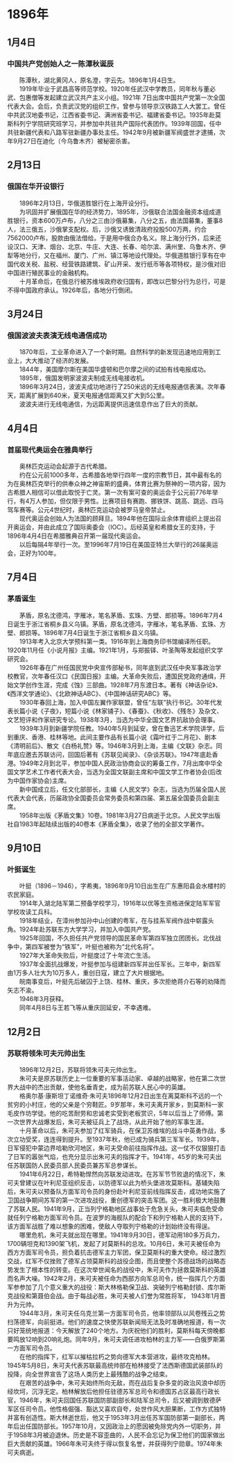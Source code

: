 # 1896年
## 1月4日
### 中国共产党创始人之一陈潭秋诞辰
　　陈潭秋，湖北黄冈人，原名澄，字云先。1896年1月4日生。<br>　　1919年毕业于武昌高等师范学校。1920年任武汉中学教员，同年秋与董必武、包惠僧等发起建立武汉共产主义小组。1921年 7日出席中国共产党第一次全国代表大会。会后，负责武汉党的组织工作，曾参与领导京汉铁路工人大罢工。曾任中共武汉地委书记，江西省委书记、满洲省委书记、福建省委书记。1935年赴莫斯科列宁学院研究班学习，并参加中共驻共产国际代表团作。1939年回国，任中共驻新疆代表和八路军驻新疆办事处主任。1942年9月被新疆军阀盛世才逮捕，次年9月27日在迪化（今乌鲁木齐）被秘密杀害。
## 2月13日
### 俄国在华开设银行
　　1896年2月13日，华俄道胜银行在上海开设分行。<br>　　为巩固并扩展俄国在华的经济势力，1895年，沙俄联合法国金融资本组成道胜银行，资本600万卢布，八分之三由沙俄募集，八分之五，由法国募集，董事8人，法三俄五，沙俄掌支配权。后，沙俄又诱致清政府投股500万两，约合7562000卢布，股款由俄法借给。于是用中俄合办名义。除上海分行外，后来还设汉口、天津、烟台、北京、牛庄、大连、长春、哈尔滨、满州里、乌鲁木齐、伊犁等地分行，又在福州、厦门、广州、镇江等地设代理处。华俄道胜银行享有在中国代收关税、盐税、经营铁路建筑、矿山开采、发行纸币等各项特权，是沙俄对旧中国进行殖民事业的金融机构。<br>　　十月革命后，在俄总行被苏维埃政府收归国有，即改以巴黎分行为总行，可是不得中国政府承认。1926年后，各地分行倒闭。
## 3月24日
### 俄国波波夫表演无线电通信成功
　　1870年后，工业革命进入了一个新时期。自然科学的新发现迅速地应用到工业上，大大推动了经济的发展。<br>　　1844年，美国摩尔斯在美国华盛顿和巴尔摩之间的试拍有线电报成功。<br>　　1895年，俄国发明家波波夫制成无线电接收机。<br>　　1896年3月24日，波波夫成功地进行了250米远的无线电报通信表演。次年春天，距离扩展到640米，夏天电报通信距离又扩大到5公里。<br>　　波波夫进行无线电通信，为远距离提供迅速信息作出了巨大的贡献。
## 4月4日
### 首届现代奥运会在雅典举行
　　奥林匹克运动会起源于古代希腊。<br>　　约在公元前1000多年，古希腊各地举行四年一度的宗教节日，其中最有名的为在奥林匹克举行的供奉众神之神宙斯的盛典，体育比赛为祭神的一项内容，因为古希腊人相信可以借此取悦于亡灵。第一次有案可查的奥运会于公元前776年举行，有4万人参加，但仅限于男性。比赛项目有赛跑、挪铁饼、跳高、跳远、四马驾车赛等。公元4世纪时，奥林匹克运动会被罗马皇帝禁止。<br>　　现代奥运会创始人为法国的顾拜旦。1894年他在国际业余体育组织上提出召开奥运会，并由此成立了国际奥委会（IOC）。后经英皇和希腊女王的支持，于1896年4月4日在希腊雅典召开第一届现代奥运会。<br>　　以后每隔4年举行一次。至1996年7月19日在美国亚特兰大举行的26届奥运会，正好为100年。
## 7月4日
### 茅盾诞生
　　茅盾，原名沈德鸿，字雁冰，笔名茅盾、玄珠、方壁、郎损等。1896年7月4日诞生于浙江省桐乡县义乌镇。茅盾，原名沈德鸿，字雁冰，笔名茅盾、玄珠、方壁、郎损等。1896年7月4日诞生于浙江省桐乡县义乌镇。<br>　　1913年考入北京大学预科第一类。1916年到上海商务印书馆编译所任职。1920年11月任《小说月报》主编。1921年1月，与郑振铎、叶圣陶等发起组织文学研究会。<br>　　1926年春在广州任国民党中央宣传部秘书，同年底到武汉任中央军事政治学校教官，次年春任汉口《民国日报》主编。大革命失败后，遭国民党政府通缉，开始文学创作生涯，完成《蚀》三部曲。1928年7月东渡日本。著有《神话杂论》、《西洋文学通论》、《北欧神话ABC》、《中国神话研究ABC》等。<br>　　1930年春回上海，加入中国左翼作家联盟，曾任“左联”执行书记。30年代发表长篇小说《子夜》，短篇小说《林家铺子》、《春蚕》、《秋收》、《残冬》及杂文、文艺短评和作家研究专论。1938年3月，当选为中华全国文艺界抗敌协会理事。<br>　　1939年3月到新疆学院任教。1940年5月到延安，曾在鲁迅艺术学院讲学，后到重庆、香港、桂林等地。此间主要作品有长篇小说《霜叶红于二月花》、剧本《清明前后》、散文《白杨礼赞》等。1946年3月到上海，主编《文联》杂志。同年底应邀去苏联访问，回国后著有《苏联见闻录》、《杂谈苏联》。1947年底赴香港。1949年2月到北平，参加中国人民政治协商会议的筹备工作，7月出席中华全国文学艺术工作者代表大会，当选为全国文联副主席和中国文学工作者协会(后改为中国作家协会)主席。<br>　　新中国成立后，任文化部部长，主编《人民文学》杂志，当选为历届全国人民代表大会代表，历届政协全国委员会常务委员和第四届、第五届全国委员会副主席。<br>　　1958年出版《茅盾文集》10卷。1981年3月27日病逝于北京。人民文学出版社自1983年起陆续出版的40卷本《茅盾全集》，收录了他的全部文学著作。
## 9月10日
### 叶挺诞生
　　叶挺（1896－1946），字希夷，1896年9月10日出生在广东惠阳县会水楼村的农民家庭。<br>　　1914年入湖北陆军第二预备学校学习，1916年以优等生资格进保定陆军军官学校攻读工兵科。<br>　　1918年结业，在漳州参加孙中山创建的粤军，在与挂系军阀作战中崭露头角。1924年赴苏联东方大学学习，并加入中国共产党。<br>　　1925年回国，不久担任共产党领导的国民革命军第四军独立团团长。北伐战争中，第四军被誉为“铁军”，叶挺也被称为“北代名将”。<br>　　1927年大革命失败后，叶挺度过了十年流亡生活。<br>　　1937年全面抗战爆发，叶挺参加与组建新四军并出任军长。三年中，新四军由1万多人壮大为10万多人，重创日寇，建立了大片根据地。<br>　　皖南事变后，叶挺先后破囚于上饶、桂林、重庆，多次拒绝蒋介石等的劝降而矢志不渝。<br>　　1946年3月获释。<br>　　同年4月8日与王若飞等从重庆回延安，不幸遇难。
## 12月2日
### 苏联将领朱可夫元帅出生
　　1896年12月2日，苏联将领朱可夫元帅出生。<br>　　朱可夫是原苏联历史上一位重要的军事活动家、卓越的战略家，他在第二次世界大战中的杰出贡献，使他名垂青史，成为前苏联人民心中的英雄。<br>　　格奥尔基·康斯坦丁诺维奇·朱可夫1896年12月2日出生在离莫斯科不远的一个贫穷的小村庄，他的父亲是个穷鞋匠。9岁那年，朱可夫离开家乡，到莫斯科一家毛皮作坊学徒。他的吃苦耐劳和忠诚老实受到老板赏识，5年以后当上了师傅。第一次世界大战爆发后，朱可夫被征兵上了战场，从此开始了他的军事生涯。<br>　　十月革命以后，朱可夫参加了红军骑兵，在保卫苏维埃的战斗中英勇作战，多次立功受奖，连连得到提升。至1937年秋，他已成为骑兵第三军军长。1939年，日军侵犯中蒙边界哈勒欣河地区，朱可夫受命前往指挥作战。这一仗不仅狠狠打击了日军的嚣张气焰，也充分显示出朱可夫的指挥才干。1941年，45岁的朱可夫出任苏联国防人民委员部人民委员兼苏军总参谋长。<br>　　1941年6月22日，希特勒悍然向苏联发动进攻。在苏军节节败退的情况下，朱可夫曾建议在叶利尼亚组织反击，以防德军以此为桥头堡进攻莫斯科。基辅失陷后，朱可夫以预备队方面军司令员的身份赴叶利尼亚前线指挥反击，成功地实施了卫国战争期间苏军的第一次进攻战役，重创德军的突击军团。这一胜利极大地鼓舞了苏联人民。1941年9月，正当列宁格勒地区战事处于危急关头，朱可夫临危受命就任列宁格勒方面军司令员。在波罗的海舰队的配合下和列宁格勒人民的支持下，该方面军战胜了难以想象的困难，使敌人夺取列宁格勒的计划始终没有得逞。<br>　　哪里危机，朱可夫就出现在哪里。1941年9月30日，德军动用180多万兵力，1700辆坦克和1390架飞机，发起了对莫斯科的总攻。10月6日，朱可夫被任命为西方方面军司令员，担负着抗击德军主力军团，保卫莫斯科的重大使命。经过激烈交战，红军不仅挫败了德军占领莫斯科的战役企图，而且使整个苏德战场的战略态势发生了根本性的转变。在这次举世闻名的战役中，朱可夫作为拯救莫斯科的英雄而名声大噪。1942年2月，朱可夫被任命为西部方向军总司令，统一指挥几个方面军参参加了几个意义重大的战役：斯大林格勒保卫战、突破列宁格勒封锁、库尔斯克战役和第聂伯会战。由于每战必胜，朱可夫被人们誉为常胜将军， 1943年1月晋升为元帅。<br>　　1944年3月，朱可夫任乌克兰第一方面军司令员，他率领部队以风卷残云之势扫荡德军，向前挺进。他们的速度之快使苏联新闻局无法及时准确地报道，有一次只好笼统地报道：今天解放了240个地方。为庆祝他们的胜利，莫斯科每天傍晚都要鸣放12响到20响礼炮。同年9月，朱可夫调任进攻柏林的主力军——白俄罗斯第一方面军司令员。<br>　　在他的指挥下，红军以摧枯拉朽之势向德军大本营进攻，最终攻克柏林。1945年5月8日，朱可夫代表苏联最高统帅部在柏林接受了法西斯德国武装部队的投降，向全世界宣告了这场人类历史上最残酷的战争之结束。<br>　　在艰苦的战争中，朱可夫始终所向无敌，而在战后复杂多变的政治风浪中却历经坎坷，沉浮无定。柏林解放后他担任驻德苏军总司令和德国苏占区最高行政长官，1946年，朱可夫回国任苏联国防部副部长和陆军总司令，后又被调到敖德萨军区任司令员。他性格倔强、豁达又喜欢自夸，处世作风大胆果断，工作方式独特并富有创造性。斯大林逝世后，他又于1953年3月出任苏军国防部第一副部长，两年后出任国防部长。1957年10月，又因政治上的愿因被免除党内外一切职务，并于1958年3月被迫退休。历史是不容歪曲的，人民不会忘记为保卫他们的国家做出巨大贡献的英雄。1966年朱可夫终于得以恢复名誉，并获得列宁勋章。1974年朱可夫病逝。
<comment/>